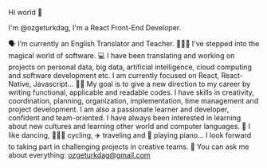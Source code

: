 Hi world 👋

I'm @ozgeturkdag, I'm a React Front-End Developer.

🗣 I’m currently an English Translator and Teacher. 
👩🏻‍💻 I've stepped into the magical world of software.
💻 I have been translating and working on projects on personal data, big data, artificial intelligence, cloud computing and software development etc. I am currently focused on React, React-Native, Javascript... 
🏃‍♀️ My goal is to give a new direction to my career by writing functional, applicable and readable codes.
I have skills in creativity, coordination, planning, organization, implementation, time management and project development. 
I am also a passionate learner and developer, confident and team-oriented. 
I have always been interested in learning about new cultures and learning other world and computer languages. 
💃 I like dancing, 🚴🏻‍♀️ cycling, ✈️ traveling and 🎹 playing piano...
I look forward to taking part in challenging projects in creative teams.
💬 You can ask me about everything: ozgeturkdag@gmail.com
